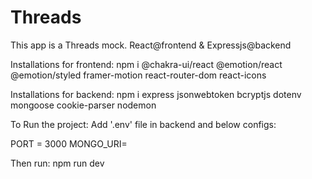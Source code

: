 # Threads
This app is a Threads mock. React@frontend & Expressjs@backend

Installations for frontend:
npm i @chakra-ui/react @emotion/react @emotion/styled framer-motion react-router-dom react-icons


Installations for backend:
npm i express jsonwebtoken bcryptjs dotenv mongoose cookie-parser nodemon

To Run the project:
Add '.env' file in backend and below configs:

PORT = 3000
MONGO_URI= <YourConnectUrl>

Then run: npm run dev
